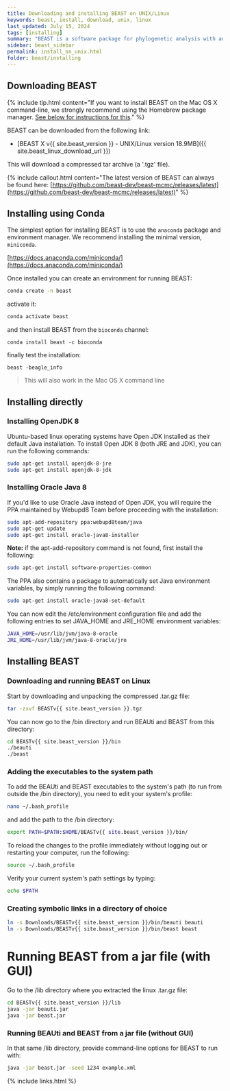 ```yaml
---
title: Downloading and installing BEAST on UNIX/Linux
keywords: beast, install, download, unix, linux
last_updated: July 15, 2024
tags: [installing]
summary: "BEAST is a software package for phylogenetic analysis with an emphasis on time-scaled trees."
sidebar: beast_sidebar
permalink: install_on_unix.html
folder: beast/installing
---
```


## Downloading BEAST

{% include tip.html content="If you want to install BEAST on the Mac OS X command-line, we strongly recommend using the Homebrew package manager. [See below for instructions for this](install_on_mac#homebrew-package-manager-for-mac-os-x)." %}

BEAST can be downloaded from the following link:

- [BEAST X v{{ site.beast_version }} - UNIX/Linux version 18.9MB]({{ site.beast_linux_download_url }})

This will download a compressed tar archive (a '.tgz' file). 

{% include callout.html content="The latest version of BEAST can always be found here: [https://github.com/beast-dev/beast-mcmc/releases/latest](https://github.com/beast-dev/beast-mcmc/releases/latest)" %}

## Installing using Conda
                   
The simplest option for installing BEAST is to use the `anaconda` package and environment manager. We recommend installing the minimal version, `miniconda`. 

[https://docs.anaconda.com/miniconda/](https://docs.anaconda.com/miniconda/)

Once installed you can create an environment for running BEAST:
```bash
conda create -n beast
```
activate it:
```bash
conda activate beast
```
and then install BEAST from the `bioconda` channel:
```
conda install beast -c bioconda
```
finally test the installation:
```
beast -beagle_info
```
> This will also work in the Mac OS X command line      

## Installing directly

### Installing OpenJDK 8

Ubuntu-based linux operating systems have Open JDK installed as their default Java installation.
To install Open JDK 8 (both JRE and JDK), you can run the following commands:

```bash
sudo apt-get install openjdk-8-jre
sudo apt-get install openjdk-8-jdk
```

### Installing Oracle Java 8

If you'd like to use Oracle Java instead of Open JDK, you will require the PPA maintained by Webupd8 Team before proceeding with the installation:

```bash
sudo apt-add-repository ppa:webupd8team/java
sudo apt-get update
sudo apt-get install oracle-java8-installer
```

**Note:** if the apt-add-repository command is not found, first install the following:

```bash
sudo apt-get install software-properties-common
```

The PPA also contains a package to automatically set Java environment variables, by simply running the following command:

```bash
sudo apt-get install oracle-java8-set-default
```

You can now edit the /etc/environment configuration file and add the following entries to set JAVA_HOME and JRE_HOME environment variables:

```bash
JAVA_HOME=/usr/lib/jvm/java-8-oracle
JRE_HOME=/usr/lib/jvm/java-8-oracle/jre
```

## Installing BEAST

### Downloading and running BEAST on Linux

Start by downloading and unpacking the compressed .tar.gz file:

```bash
tar -zxvf BEASTv{{ site.beast_version }}.tgz
```

You can now go to the /bin directory and run BEAUti and BEAST from this directory:

```bash
cd BEASTv{{ site.beast_version }}/bin
./beauti
./beast
```

### Adding the executables to the system path

To add the BEAUti and BEAST executables to the system's path (to run from outside the /bin directory), you need to edit your system's profile:

```bash
nano ~/.bash_profile
```

and add the path to the /bin directory:

```bash
export PATH=$PATH:$HOME/BEASTv{{ site.beast_version }}/bin/
```

To reload the changes to the profile immediately without logging out or restarting your computer, run the following:

```bash
source ~/.bash_profile
```

Verify your current system's path settings by typing:

```bash
echo $PATH
```

### Creating symbolic links in a directory of choice

```bash
ln -s Downloads/BEASTv{{ site.beast_version }}/bin/beauti beauti
ln -s Downloads/BEASTv{{ site.beast_version }}/bin/beast beast
```

# Running BEAST from a jar file (with GUI)

Go to the /lib directory where you extracted the linux .tar.gz file:

```bash
cd BEASTv{{ site.beast_version }}/lib
java -jar beauti.jar
java -jar beast.jar
```


### Running BEAUti and BEAST from a jar file (without GUI)

In that same /lib directory, provide command-line options for BEAST to run with:

```bash
java -jar beast.jar -seed 1234 example.xml
```



{% include links.html %}
